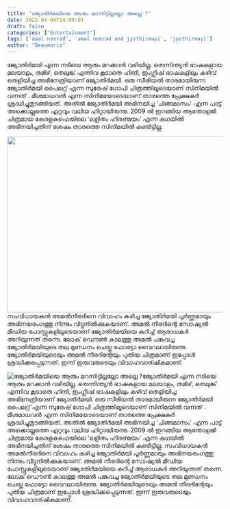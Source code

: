 ```yaml
---
title: "ജ്യോതിർമയിയെ ആരും മറന്നിട്ടില്ലല്ലോ അല്ലെ ?"
date: 2022-04-04T14:09:01
draft: false
categories: ["Entertainment"]
tags: ['amal neerad', 'amal neerad and jyothirmayi', 'jyothirmayi']
author: "Beaumaris"
---
```


ജ്യോതിർമയി എന്ന നടിയെ ആരും മറക്കാൻ വഴിയില്ല. തെന്നിന്ത്യൻ ഭാഷകളായ മലയാളം, തമിഴ്, തെലുങ്ക് എന്നിവ കൂടാതെ ഹിന്ദി, ഇംഗ്ലീഷ് ഭാഷകളിലും കഴിവ് തെളിയിച്ച അഭിനേത്രിയാണ് ജ്യോതിർമയി. ഒരു സീരിയൽ താരമായിരുന്ന ജ്യോതിർമയി പൈലറ്റ് എന്ന സുരേഷ് ഗോപി ചിത്രത്തിലൂടെയാണ് സിനിമയിൽ വന്നത് . മീശമാധവൻ എന്ന സിനിമയോടെയാണ് താരത്തെ പ്രേക്ഷകർ ശ്രദ്ധിച്ചുതുടങ്ങിയത്. അതിൽ ജ്യോതിർമയി അഭിനയിച്ച 'ചിങ്ങമാസം' എന്ന പാട്ട് അക്കൊല്ലത്തെ ഏറ്റവും വലിയ ഹിറ്റായിരുന്നു. 2009 ൽ ഇറങ്ങിയ ആന്തോളജി ചിത്രമായ കേരളകഫെയിലെ 'ലളിതം ഹിരണ്മയം' എന്ന കഥയിൽ അഭിനയിച്ചതിന് ശേഷം താരത്തെ സിനിമയിൽ കണ്ടിട്ടില്ല.

<img class="size-full wp-image-328313 aligncenter" src="https://cdn.boolokam.com/articles/2022/04/amal-jyothirmayi.jpg" alt="" width="784" height="410" />സംവിധായകൻ അമൽനീരദിനെ വിവാഹം കഴിച്ച ജ്യോതിർമയി പൂർണ്ണമായും അഭിനയരംഗത്തു നിന്നും വിട്ടുനിൽക്കുകയാണ്. അമൽ നീരദിന്റെ സോഷ്യൽ മീഡിയ പോസ്റ്റുകളിലൂടെയാണ് ജ്യോതിർമയിയെ കുറിച്ച് ആരാധകർ അറിയുന്നത് തന്നെ. ലോക് ഡൌൺ കാലത്തു അമൽ പങ്കുവച്ച ജ്യോതിർമയിയുടെ തല മുണ്ഡനം ചെയ്ത ഫോട്ടോ വൈറലായിരുന്നു. ജ്യോതിർമയിയുടെയും അമൽ നീരദിന്റേയും പുതിയ ചിത്രമാണ് ഇപ്പോൾ ശ്രദ്ധിക്കപ്പെടുന്നത്. ഇന്ന് ഇരുവരുടെയും വിവാഹവാര്ഷികമാണ്.


![ജ്യോതിർമയിയെ ആരും മറന്നിട്ടില്ലല്ലോ അല്ലെ ?](https://cdn.boolokam.com/articles/2022/04/amal-jyothirmayi.jpg)ജ്യോതിർമയി എന്ന നടിയെ ആരും മറക്കാൻ വഴിയില്ല. തെന്നിന്ത്യൻ ഭാഷകളായ മലയാളം, തമിഴ്, തെലുങ്ക് എന്നിവ കൂടാതെ ഹിന്ദി, ഇംഗ്ലീഷ് ഭാഷകളിലും കഴിവ് തെളിയിച്ച അഭിനേത്രിയാണ് ജ്യോതിർമയി. ഒരു സീരിയൽ താരമായിരുന്ന ജ്യോതിർമയി പൈലറ്റ് എന്ന സുരേഷ് ഗോപി ചിത്രത്തിലൂടെയാണ് സിനിമയിൽ വന്നത് . മീശമാധവൻ എന്ന സിനിമയോടെയാണ് താരത്തെ പ്രേക്ഷകർ ശ്രദ്ധിച്ചുതുടങ്ങിയത്. അതിൽ ജ്യോതിർമയി അഭിനയിച്ച 'ചിങ്ങമാസം' എന്ന പാട്ട് അക്കൊല്ലത്തെ ഏറ്റവും വലിയ ഹിറ്റായിരുന്നു. 2009 ൽ ഇറങ്ങിയ ആന്തോളജി ചിത്രമായ കേരളകഫെയിലെ 'ലളിതം ഹിരണ്മയം' എന്ന കഥയിൽ അഭിനയിച്ചതിന് ശേഷം താരത്തെ സിനിമയിൽ കണ്ടിട്ടില്ല. സംവിധായകൻ അമൽനീരദിനെ വിവാഹം കഴിച്ച ജ്യോതിർമയി പൂർണ്ണമായും അഭിനയരംഗത്തു നിന്നും വിട്ടുനിൽക്കുകയാണ്. അമൽ നീരദിന്റെ സോഷ്യൽ മീഡിയ പോസ്റ്റുകളിലൂടെയാണ് ജ്യോതിർമയിയെ കുറിച്ച് ആരാധകർ അറിയുന്നത് തന്നെ. ലോക് ഡൌൺ കാലത്തു അമൽ പങ്കുവച്ച ജ്യോതിർമയിയുടെ തല മുണ്ഡനം ചെയ്ത ഫോട്ടോ വൈറലായിരുന്നു. ജ്യോതിർമയിയുടെയും അമൽ നീരദിന്റേയും പുതിയ ചിത്രമാണ് ഇപ്പോൾ ശ്രദ്ധിക്കപ്പെടുന്നത്. ഇന്ന് ഇരുവരുടെയും വിവാഹവാര്ഷികമാണ്.
